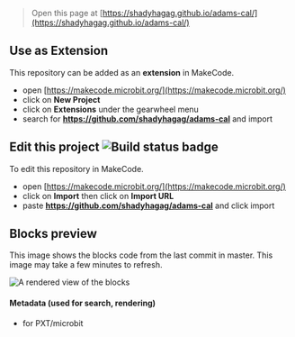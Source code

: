 
> Open this page at [https://shadyhagag.github.io/adams-cal/](https://shadyhagag.github.io/adams-cal/)

## Use as Extension

This repository can be added as an **extension** in MakeCode.

* open [https://makecode.microbit.org/](https://makecode.microbit.org/)
* click on **New Project**
* click on **Extensions** under the gearwheel menu
* search for **https://github.com/shadyhagag/adams-cal** and import

## Edit this project ![Build status badge](https://github.com/shadyhagag/adams-cal/workflows/MakeCode/badge.svg)

To edit this repository in MakeCode.

* open [https://makecode.microbit.org/](https://makecode.microbit.org/)
* click on **Import** then click on **Import URL**
* paste **https://github.com/shadyhagag/adams-cal** and click import

## Blocks preview

This image shows the blocks code from the last commit in master.
This image may take a few minutes to refresh.

![A rendered view of the blocks](https://github.com/shadyhagag/adams-cal/raw/master/.github/makecode/blocks.png)

#### Metadata (used for search, rendering)

* for PXT/microbit
<script src="https://makecode.com/gh-pages-embed.js"></script><script>makeCodeRender("{{ site.makecode.home_url }}", "{{ site.github.owner_name }}/{{ site.github.repository_name }}");</script>
